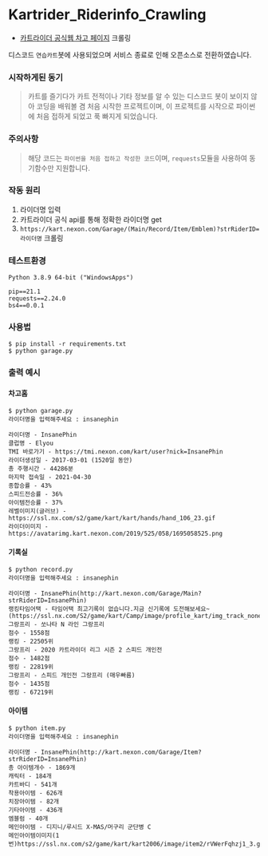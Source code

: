 # Kartrider_Riderinfo_Crawling

- [카트라이더 공식웹 차고 페이지](https://kart.nexon.com/Garage/Main?strRiderID=InsanePhin) 크롤링

디스코드 `연습카트`봇에 사용되었으며 서비스 종료로 인해 오픈소스로 전환하였습니다.

### 시작하게된 동기

> 카트를 즐기다가 카트 전적이나 기타 정보를 알 수 있는 디스코드 봇이 보이지 않아 코딩을 배워볼 겸 처음 시작한 프로젝트이며,
이 프로젝트를 시작으로 파이썬에 처음 접하게 되었고 푹 빠지게 되었습니다.

### 주의사항

> 해당 코드는 `파이썬을 처음 접하고 작성한 코드`이며,
`requests`모듈을 사용하여 동기함수만 지원합니다. 

### 작동 원리

1. 라이더명 입력
2. 카트라이더 공식 api를 통해 정확한 라이더명 get
3. `https://kart.nexon.com/Garage/(Main/Record/Item/Emblem)?strRiderID=라이더명` 크롤링

### 테스트환경

```
Python 3.8.9 64-bit ("WindowsApps")

pip==21.1
requests==2.24.0
bs4==0.0.1
```

### 사용법

```
$ pip install -r requirements.txt
$ python garage.py
```

### 출력 예시

#### 차고홈
```
$ python garage.py
라이더명을 입력해주세요 : insanephin

라이더명 - InsanePhin
클럽명 - Elyou
TMI 바로가기 - https://tmi.nexon.com/kart/user?nick=InsanePhin
라이더생성일 - 2017-03-01 (1520일 동안)
총 주행시간 - 44286분
마지막 접속일 - 2021-04-30
종합승률 - 43%
스피드전승률 - 36%
아이템전승률 - 37%
레벨이미지(글러브) - https://ssl.nx.com/s2/game/kart/kart/hands/hand_106_23.gif
라이더이미지 - https://avatarimg.kart.nexon.com/2019/525/058/1695058525.png
```

#### 기록실
```
$ python record.py
라이더명을 입력해주세요 : insanephin

라이더명 - InsanePhin(http://kart.nexon.com/Garage/Main?strRiderID=InsanePhin)
랭킹타임어택 - 타임어택 최고기록이 없습니다.지금 신기록에 도전해보세요~(https://ssl.nx.com/S2/game/kart/Camp/image/profile_kart/img_track_none.gif)
그랑프리 - 쏘나타 N 라인 그랑프리
점수 - 1558점
랭킹 - 22505위
그랑프리 - 2020 카트라이더 리그 시즌 2 스피드 개인전
점수 - 1482점
랭킹 - 22819위
그랑프리 - 스피드 개인전 그랑프리 (매우빠름)
점수 - 1435점
랭킹 - 67219위
```

#### 아이템
```
$ python item.py
라이더명을 입력해주세요 : insanephin

라이더명 - InsanePhin(http://kart.nexon.com/Garage/Item?strRiderID=InsanePhin)
총 아이템개수 - 1869개
캐릭터 - 184개
카트바디 - 541개
착용아이템 - 626개
치장아이템 - 82개
기타아이템 - 436개
엠블럼 - 40개
메인아이템 - 디지니/루시드 X-MAS/머구리 군단병 C
메인아이템이미지(1번)https://ssl.nx.com/s2/game/kart/kart2006/image/item2/rVWerFqhzj1_3.gif
```
